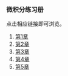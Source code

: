 ### 微积分练习册

点击相应链接即可浏览。

1. <a href='./doc/hw_chap1.html'>第1章</a> 
2. <a href='./doc/hw_chap2.html'>第2章</a>
3. <a href='./doc/hw_chap3.html'>第3章</a>
4. <a href='./doc/hw_chap4.html'>第4章</a>
5. <a href='./doc/hw_chap5.html'>第5章</a>
